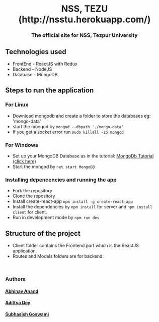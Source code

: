 <h1 align="center" >NSS, TEZU (http://nsstu.herokuapp.com/) </h1>
<h3 align="center">The official site for NSS, Tezpur University</h3>

## Technologies used
* FrontEnd - ReactJS with Redux
* Backend - NodeJS
* Database - MongoDB


## Steps to run the application
### For Linux
* Download mongodb and create a folder to store the databases eg: 'mongo-data'
* start the mongod by `mongod --dbpath './mongo-data'`
* If you get a socket error run `sudo killall -15 mongod`
### For Windows
* Set up your MongoDB Database as in the tutorial: [MongoDb Tutorial (click here)](https://www.youtube.com/watch?v=FwMwO8pXfq0&t=27s)
* Start the mongod by `net start MongoDB`

### Installing depencencies and running the app
* Fork the repository
* Clone the repository
* Install create-react-app `npm install -g create-react-app`
* Install the dependencies by `npm install` for server and `npm install client` for client.
* Run in development mode by `npm run dev`


## Structure of the project 
* Client folder contains the Frontend part which is the ReactJS application.
* Routes and Models folders are for backend.


<br>

### Authors

#### [Abhinav Anand](https://github.com/abhinavanandthakur)
#### [Adittya Dey](https://github.com/adiXcodr) 
#### [Subhasish Goswami](https://github.com/subhasishgosw5)


<!-- "heroku-postbuild": "NPM_CONFIG_PRODUCTION=false npm install --prefix client && npm run build --prefix client" -->
